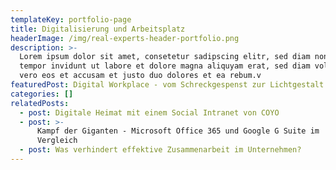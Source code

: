 ```yaml
---
templateKey: portfolio-page
title: Digitalisierung und Arbeitsplatz
headerImage: /img/real-experts-header-portfolio.png
description: >-
  Lorem ipsum dolor sit amet, consetetur sadipscing elitr, sed diam nonumy irmod
  tempor invidunt ut labore et dolore magna aliquyam erat, sed diam voluptua. At
  vero eos et accusam et justo duo dolores et ea rebum.v 
featuredPost: Digital Workplace - vom Schreckgespenst zur Lichtgestalt
categories: []
relatedPosts:
  - post: Digitale Heimat mit einem Social Intranet von COYO
  - post: >-
      Kampf der Giganten - Microsoft Office 365 und Google G Suite im
      Vergleich  
  - post: Was verhindert effektive Zusammenarbeit im Unternehmen?
---
```


